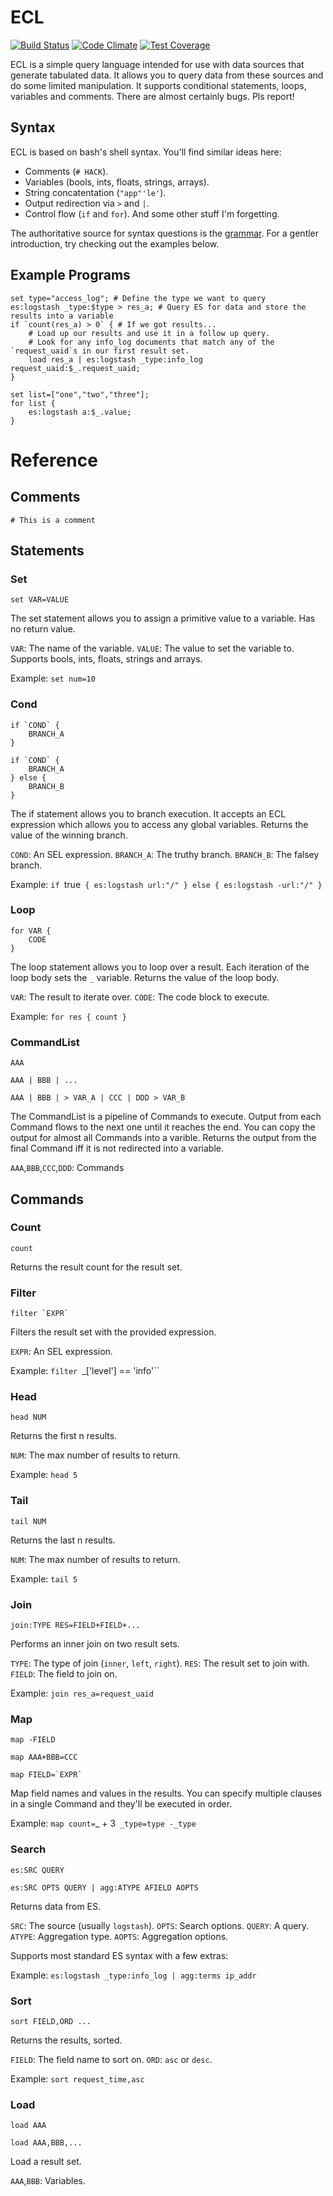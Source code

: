 ECL
===

[![Build Status](https://travis-ci.org/kiwiz/ecl.svg?branch=master)](https://travis-ci.org/kiwiz/ecl) [![Code Climate](https://codeclimate.com/github/kiwiz/ecl/badges/gpa.svg)](https://codeclimate.com/github/kiwiz/ecl) [![Test Coverage](https://codeclimate.com/github/kiwiz/ecl/badges/coverage.svg)](https://codeclimate.com/github/kiwiz/ecl/coverage)

ECL is a simple query language intended for use with data sources that generate tabulated data. It allows you to query data from these sources and do some limited manipulation. It supports conditional statements, loops, variables and comments. There are almost certainly bugs. Pls report!


Syntax
------

ECL is based on bash's shell syntax. You'll find similar ideas here:

- Comments (`# HACK`).
- Variables (bools, ints, floats, strings, arrays).
- String concatentation (`"app"'le'`).
- Output redirection via `>` and `|`.
- Control flow (`if` and `for`).
And some other stuff I'm forgetting.

The authoritative source for syntax questions is the [grammar](https://github.com/kiwiz/ecl/blob/master/grammar.pegjs). For a gentler introduction, try checking out the examples below.


Example Programs
----------------

```
set type="access_log"; # Define the type we want to query
es:logstash _type:$type > res_a; # Query ES for data and store the results into a variable
if `count(res_a) > 0` { # If we got results...
    # Load up our results and use it in a follow up query.
    # Look for any info_log documents that match any of the `request_uaid`s in our first result set.
    load res_a | es:logstash _type:info_log request_uaid:$_.request_uaid;
}
```

```
set list=["one","two","three"];
for list {
    es:logstash a:$_.value;
}
```


Reference
=========


Comments
--------

```
# This is a comment
```


Statements
----------

### Set ###

```set VAR=VALUE```

The set statement allows you to assign a primitive value to a variable. Has no return value.

`VAR`: The name of the variable.
`VALUE`: The value to set the variable to. Supports bools, ints, floats, strings and arrays.

Example: `set num=10`


### Cond ###

```
if `COND` {
    BRANCH_A
}
```
```
if `COND` {
    BRANCH_A
} else {
    BRANCH_B
}
```

The if statement allows you to branch execution. It accepts an ECL expression which allows you to access any global variables. Returns the value of the winning branch.

`COND`: An SEL expression.
`BRANCH_A`: The truthy branch.
`BRANCH_B`: The falsey branch.

Example: `if `true` { es:logstash url:"/" } else { es:logstash -url:"/" }`


### Loop ###

```
for VAR {
    CODE
}
```

The loop statement allows you to loop over a result. Each iteration of the loop body sets the `_` variable. Returns the value of the loop body.

`VAR`: The result to iterate over.
`CODE`: The code block to execute.

Example: `for res { count }`


### CommandList ###

```
AAA
```
```
AAA | BBB | ...
```
```
AAA | BBB | > VAR_A | CCC | DDD > VAR_B
```

The CommandList is a pipeline of Commands to execute. Output from each Command flows to the next one until it reaches the end. You can copy the output for almost all Commands into a varible. Returns the output from the final Command iff it is not redirected into a variable.

`AAA`,`BBB`,`CCC`,`DDD`: Commands


Commands
--------

### Count ###

```
count
```

Returns the result count for the result set.


### Filter ###

```
filter `EXPR`
```

Filters the result set with the provided expression.

`EXPR`: An SEL expression.

Example: `filter `_['level'] == 'info'``


### Head ###

```
head NUM
```

Returns the first n results.

`NUM`: The max number of results to return.

Example: `head 5`


### Tail ###

```
tail NUM
```

Returns the last n results.

`NUM`: The max number of results to return.

Example: `tail 5`


### Join ###

```
join:TYPE RES=FIELD+FIELD+...
```

Performs an inner join on two result sets.

`TYPE`: The type of join (`inner`, `left`, `right`).
`RES`: The result set to join with.
`FIELD`: The field to join on.

Example: `join res_a=request_uaid`


### Map ###

```
map -FIELD
```
```
map AAA+BBB=CCC
```
```
map FIELD=`EXPR`
```

Map field names and values in the results. You can specify multiple clauses in a single Command and they'll be executed in order.

Example: `map count=`_ + 3` _type=type -_type`


### Search ###

```
es:SRC QUERY
```
```
es:SRC OPTS QUERY | agg:ATYPE AFIELD AOPTS
```

Returns data from ES.

`SRC`: The source (usually `logstash`).
`OPTS`: Search options.
`QUERY`: A query.
`ATYPE`: Aggregation type.
`AOPTS`: Aggregation options.

Supports most standard ES syntax with a few extras:

Example: `es:logstash _type:info_log | agg:terms ip_addr`


### Sort ###

```
sort FIELD,ORD ...
```

Returns the results, sorted.

`FIELD`: The field name to sort on.
`ORD`: `asc` or `desc`.

Example: `sort request_time,asc`


### Load ###

```
load AAA
```
```
load AAA,BBB,...
```

Load a result set.

`AAA`,`BBB`: Variables.
